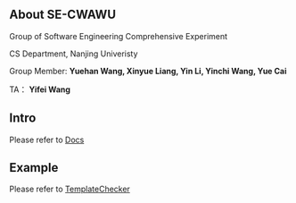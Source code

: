 ## About SE-CWAWU
Group of Software Engineering Comprehensive Experiment

CS Department, Nanjing Univeristy

Group Member:
**Yuehan Wang, Xinyue Liang, Yin Li, Yinchi Wang, Yue Cai**

TA：
**Yifei Wang**

## Intro

Please refer to [Docs](docs/README.md)

## Example

Please refer to [TemplateChecker](tests/TemplateChecker/README.md)

